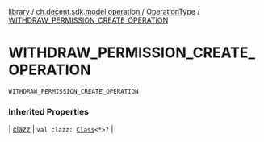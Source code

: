 [library](../../index.md) / [ch.decent.sdk.model.operation](../index.md) / [OperationType](index.md) / [WITHDRAW_PERMISSION_CREATE_OPERATION](./-w-i-t-h-d-r-a-w_-p-e-r-m-i-s-s-i-o-n_-c-r-e-a-t-e_-o-p-e-r-a-t-i-o-n.md)

# WITHDRAW_PERMISSION_CREATE_OPERATION

`WITHDRAW_PERMISSION_CREATE_OPERATION`

### Inherited Properties

| [clazz](clazz.md) | `val clazz: `[`Class`](http://docs.oracle.com/javase/6/docs/api/java/lang/Class.html)`<*>?` |

